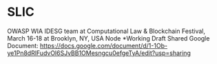 # SLIC
OWASP WIA IDESG team at Computational Law &amp; Blockchain Festival, March 16-18 at Brooklyn, NY, USA Node
*Working Draft Shared Google Document: https://docs.google.com/document/d/1-1Ob-ye1Pn8dRlFudvOl6SJvBB1OMesngcu0efgeTyA/edit?usp=sharing
